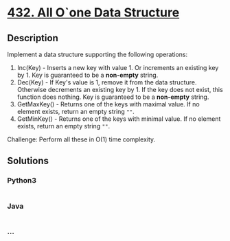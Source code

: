 # [432. All O`one Data Structure](https://leetcode.com/problems/all-oone-data-structure)

## Description
<p>Implement a data structure supporting the following operations:</p>

<p>
<ol>
<li>Inc(Key) - Inserts a new key <Key> with value 1. Or increments an existing key by 1. Key is guaranteed to be a <b>non-empty</b> string.</li>
<li>Dec(Key) - If Key's value is 1, remove it from the data structure. Otherwise decrements an existing key by 1. If the key does not exist, this function does nothing. Key is guaranteed to be a <b>non-empty</b> string.</li>
<li>GetMaxKey() - Returns one of the keys with maximal value. If no element exists, return an empty string <code>""</code>.</li>
<li>GetMinKey() - Returns one of the keys with minimal value. If no element exists, return an empty string <code>""</code>.</li>
</ol>
</p>

<p>
Challenge: Perform all these in O(1) time complexity.
</p>


## Solutions


### Python3

```python

```

### Java

```java

```

### ...
```

```
